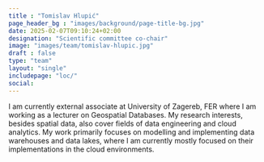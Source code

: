 ```yaml
---
title : "Tomislav Hlupić"
page_header_bg : "images/background/page-title-bg.jpg"
date: 2025-02-07T09:10:24+02:00
designation: "Scientific committee co-chair"
image: "images/team/tomislav-hlupic.jpg"
draft : false
type: "team"
layout: "single"
includepage: "loc/"
social:
---
```


I am currently external associate at University of Zagereb, FER where I am
working as a lecturer on Geospatial Databases. My research interests, besides
spatial data, also cover fields of data engineering and cloud analytics.
My work primarily focuses on modelling and implementing data warehouses and
data lakes, where I am currently mostly focused on their implementations in
the cloud environments.
